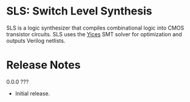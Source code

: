 # SLS: Switch Level Synthesis

SLS is a logic synthesizer that compiles combinational logic into CMOS transistor circuits.
SLS uses the [Yices](http://yices.csl.sri.com/) SMT solver for optimization and
outputs Verilog netlists.

# Release Notes

0.0.0    ???

- Initial release.

